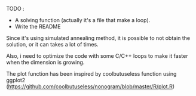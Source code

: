 
TODO : 
- A solving function (actually it's a file that make a loop).
- Write the README

Since it's using simulated annealing method, it is possible to not obtain the solution, or it can takes a lot of times. 

Also, i need to optimize the code with some C/C++ loops to make it faster when the dimension is growing. 

The plot function has been inspired by coolbutuseless function using ggplot2 (https://github.com/coolbutuseless/nonogram/blob/master/R/plot.R)
